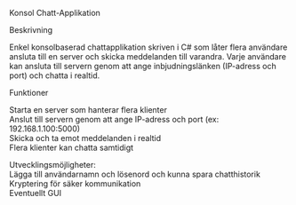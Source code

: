 Konsol Chatt-Applikation  

Beskrivning    

Enkel konsolbaserad chattapplikation skriven i C# som låter flera användare ansluta till en server och skicka meddelanden till varandra. Varje användare kan ansluta till servern genom att ange inbjudningslänken (IP-adress och port) och chatta i realtid.    

Funktioner    

Starta en server som hanterar flera klienter  
Anslut till servern genom att ange IP-adress och port (ex: 192.168.1.100:5000)  
Skicka och ta emot meddelanden i realtid  
Flera klienter kan chatta samtidigt    

Utvecklingsmöjligheter:  
Lägga till användarnamn och lösenord och kunna spara chatthistorik  
Kryptering för säker kommunikation  
Eventuellt GUI  
